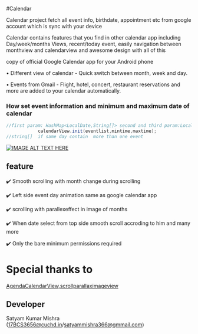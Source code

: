 #Calendar

Calendar project fetch all event info, birthdate, appointment etc from google account which is sync with your device


Calendar contains features that you find in other calendar app including Day/week/months Views, recent/today event, easily navigation between monthview and calendarview and awesome design with all of this 

copy of official Google Calendar app for your Android phone 

• Different view of calendar - Quick switch between month, week and day.

• Events from Gmail - Flight, hotel, concert, restaurant reservations and more are added to your calendar automatically.

### How set event information and minimum and maximum date of calendar
```java
//first param: HashMap<LocalDate,String[]> second and third param:LocalDate
            calendarView.init(eventlist,mintime,maxtime);
//string[]  if same day contain  more than one event
```


[![IMAGE ALT TEXT HERE](https://img.youtube.com/vi/OV6SHoLu6c4/0.jpg)](https://www.youtube.com/watch?v=OV6SHoLu6c4)



 

 ## feature

✔️ Smooth scrolling with month change during scrolling

✔️ Left side event day animation same as google calendar app

✔️ scrolling with parallexeffect in image of months

✔️ When date select from top side smooth scroll accroding to him and many more

✔️ Only the bare minimum permissions required




 
 # Special thanks to
[AgendaCalendarView](https://github.com/Tibolte/AgendaCalendarView),[scrollparallaximageview](https://github.com/gjiazhe/ScrollParallaxImageView)
 
##  Developer
  Satyam Kumar Mishra
  (17BCS3656@cuchd.in/satyammishra366@gmmail.com)
  